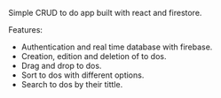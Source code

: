 Simple CRUD to do app built with react and firestore.

Features:
- Authentication and real time database with firebase.
- Creation, edition and deletion of to dos.
- Drag and drop to dos.
- Sort to dos with different options.
- Search to dos by their tittle.
